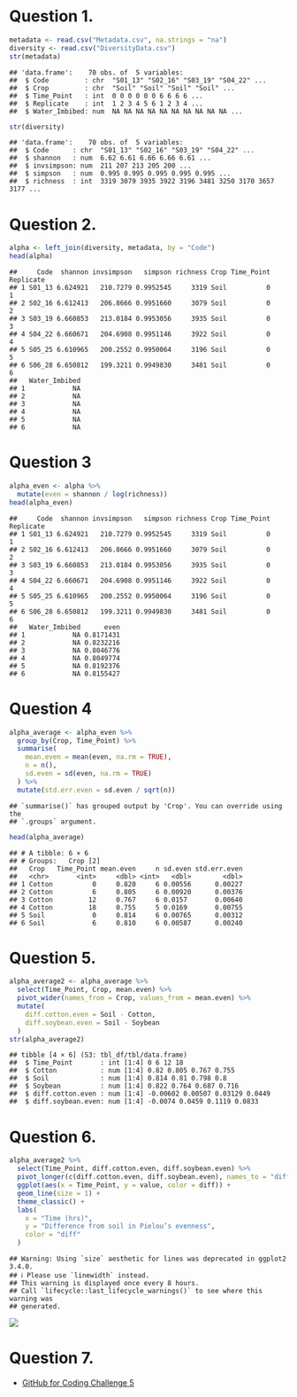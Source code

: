 # Question 1.

``` r
metadata <- read.csv("Metadata.csv", na.strings = "na")
diversity <- read.csv("DiversityData.csv")
str(metadata)
```

    ## 'data.frame':    70 obs. of  5 variables:
    ##  $ Code         : chr  "S01_13" "S02_16" "S03_19" "S04_22" ...
    ##  $ Crop         : chr  "Soil" "Soil" "Soil" "Soil" ...
    ##  $ Time_Point   : int  0 0 0 0 0 0 6 6 6 6 ...
    ##  $ Replicate    : int  1 2 3 4 5 6 1 2 3 4 ...
    ##  $ Water_Imbibed: num  NA NA NA NA NA NA NA NA NA NA ...

``` r
str(diversity)
```

    ## 'data.frame':    70 obs. of  5 variables:
    ##  $ Code      : chr  "S01_13" "S02_16" "S03_19" "S04_22" ...
    ##  $ shannon   : num  6.62 6.61 6.66 6.66 6.61 ...
    ##  $ invsimpson: num  211 207 213 205 200 ...
    ##  $ simpson   : num  0.995 0.995 0.995 0.995 0.995 ...
    ##  $ richness  : int  3319 3079 3935 3922 3196 3481 3250 3170 3657 3177 ...

# Question 2.

``` r
alpha <- left_join(diversity, metadata, by = "Code")
head(alpha)
```

    ##     Code  shannon invsimpson   simpson richness Crop Time_Point Replicate
    ## 1 S01_13 6.624921   210.7279 0.9952545     3319 Soil          0         1
    ## 2 S02_16 6.612413   206.8666 0.9951660     3079 Soil          0         2
    ## 3 S03_19 6.660853   213.0184 0.9953056     3935 Soil          0         3
    ## 4 S04_22 6.660671   204.6908 0.9951146     3922 Soil          0         4
    ## 5 S05_25 6.610965   200.2552 0.9950064     3196 Soil          0         5
    ## 6 S06_28 6.650812   199.3211 0.9949830     3481 Soil          0         6
    ##   Water_Imbibed
    ## 1            NA
    ## 2            NA
    ## 3            NA
    ## 4            NA
    ## 5            NA
    ## 6            NA

# Question 3

``` r
alpha_even <- alpha %>%
  mutate(even = shannon / log(richness))
head(alpha_even)
```

    ##     Code  shannon invsimpson   simpson richness Crop Time_Point Replicate
    ## 1 S01_13 6.624921   210.7279 0.9952545     3319 Soil          0         1
    ## 2 S02_16 6.612413   206.8666 0.9951660     3079 Soil          0         2
    ## 3 S03_19 6.660853   213.0184 0.9953056     3935 Soil          0         3
    ## 4 S04_22 6.660671   204.6908 0.9951146     3922 Soil          0         4
    ## 5 S05_25 6.610965   200.2552 0.9950064     3196 Soil          0         5
    ## 6 S06_28 6.650812   199.3211 0.9949830     3481 Soil          0         6
    ##   Water_Imbibed      even
    ## 1            NA 0.8171431
    ## 2            NA 0.8232216
    ## 3            NA 0.8046776
    ## 4            NA 0.8049774
    ## 5            NA 0.8192376
    ## 6            NA 0.8155427

# Question 4

``` r
alpha_average <- alpha_even %>%
  group_by(Crop, Time_Point) %>% 
  summarise(
    mean.even = mean(even, na.rm = TRUE),
    n = n(), 
    sd.even = sd(even, na.rm = TRUE) 
  ) %>%
  mutate(std.err.even = sd.even / sqrt(n))
```

    ## `summarise()` has grouped output by 'Crop'. You can override using the
    ## `.groups` argument.

``` r
head(alpha_average)
```

    ## # A tibble: 6 × 6
    ## # Groups:   Crop [2]
    ##   Crop   Time_Point mean.even     n sd.even std.err.even
    ##   <chr>       <int>     <dbl> <int>   <dbl>        <dbl>
    ## 1 Cotton          0     0.820     6 0.00556      0.00227
    ## 2 Cotton          6     0.805     6 0.00920      0.00376
    ## 3 Cotton         12     0.767     6 0.0157       0.00640
    ## 4 Cotton         18     0.755     5 0.0169       0.00755
    ## 5 Soil            0     0.814     6 0.00765      0.00312
    ## 6 Soil            6     0.810     6 0.00587      0.00240

# Question 5.

``` r
alpha_average2 <- alpha_average %>%
  select(Time_Point, Crop, mean.even) %>%
  pivot_wider(names_from = Crop, values_from = mean.even) %>% 
  mutate(
    diff.cotton.even = Soil - Cotton, 
    diff.soybean.even = Soil - Soybean
  )
str(alpha_average2)
```

    ## tibble [4 × 6] (S3: tbl_df/tbl/data.frame)
    ##  $ Time_Point       : int [1:4] 0 6 12 18
    ##  $ Cotton           : num [1:4] 0.82 0.805 0.767 0.755
    ##  $ Soil             : num [1:4] 0.814 0.81 0.798 0.8
    ##  $ Soybean          : num [1:4] 0.822 0.764 0.687 0.716
    ##  $ diff.cotton.even : num [1:4] -0.00602 0.00507 0.03129 0.0449
    ##  $ diff.soybean.even: num [1:4] -0.0074 0.0459 0.1119 0.0833

# Question 6.

``` r
alpha_average2 %>%
  select(Time_Point, diff.cotton.even, diff.soybean.even) %>%
  pivot_longer(c(diff.cotton.even, diff.soybean.even), names_to = "diff") %>%
  ggplot(aes(x = Time_Point, y = value, color = diff)) +
  geom_line(size = 1) + 
  theme_classic() +
  labs(
    x = "Time (hrs)",
    y = "Difference from soil in Pielou’s evenness",
    color = "diff"
  )
```

    ## Warning: Using `size` aesthetic for lines was deprecated in ggplot2 3.4.0.
    ## ℹ Please use `linewidth` instead.
    ## This warning is displayed once every 8 hours.
    ## Call `lifecycle::last_lifecycle_warnings()` to see where this warning was
    ## generated.

![](Coding-Challenge5DataWrangling_PC_KK_files/figure-gfm/unnamed-chunk-6-1.png)<!-- -->

# Question 7.

- [GitHub for Coding Challenge 5](https://github.com/PrativaC/Mycotoxin)
